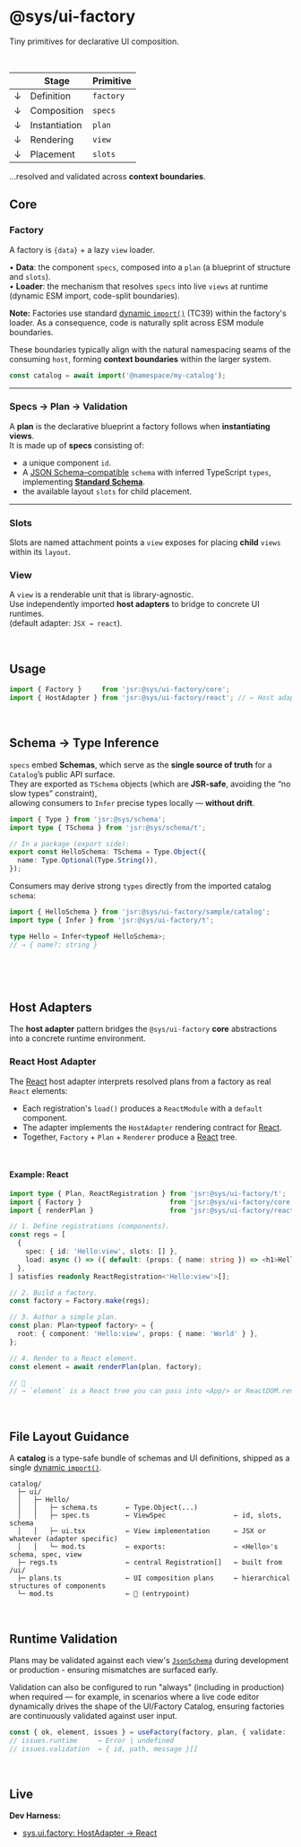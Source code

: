 # @sys/ui-factory
Tiny primitives for declarative UI composition.  

<p>&nbsp;<p>

|   | Stage         | Primitive  |
|---|---------------|------------|
| ↓ | Definition    | `factory`  |
| ↓ | Composition   | `specs`    |
| ↓ | Instantiation | `plan`     |
| ↓ | Rendering     | `view`     |
| ↓ | Placement     | `slots`    |

…resolved and validated across **context boundaries**.


## Core
### Factory
A factory is `{data}` + a lazy `view` loader.  

  •	**Data**: the component `specs`, composed into a `plan` (a blueprint of structure and `slots`).  
  •	**Loader**: the mechanism that resolves `specs` into live `views` at runtime 
    (dynamic ESM import, code-split boundaries).


**Note:** Factories use standard [dynamic `import()`](https://github.com/tc39/proposal-dynamic-import) (TC39) within the factory's loader. As a consequence, code is naturally split across ESM module boundaries.

These boundaries typically align with the natural namespacing seams of the consuming `host`,
forming **context boundaries** within the larger system.

```ts
const catalog = await import('@namespace/my-catalog');
```


---

### Specs → Plan → Validation
  A **plan** is the declarative blueprint a factory follows when **instantiating views**.  
  It is made up of **specs** consisting of:  
  - a unique component `id`.
  - A [JSON Schema–compatible](https://json-schema.org/) `schema` with inferred TypeScript `types`, 
implementing [**Standard Schema**](https://standardschema.dev).
  - the available layout `slots` for child placement.

---

### Slots
  Slots are named attachment points a `view` exposes for placing **child** `views` within its `layout`.

### View
  A `view` is a renderable unit that is library-agnostic.  
  Use independently imported **host adapters** to bridge to concrete UI runtimes.   
  (default adapter: `JSX → react`).

<p>&nbsp;<p>

## Usage
```ts
import { Factory }     from 'jsr:@sys/ui-factory/core';
import { HostAdapter } from 'jsr:@sys/ui-factory/react'; // ← Host adapter (hook into a concrete UI runtime).
```

<p>&nbsp;<p>

## Schema → Type Inference
`specs` embed **Schemas**, which serve as the **single source of truth** for a `Catalog`’s public API surface.  
They are exported as `TSchema` objects (which are **JSR-safe**, avoiding the “no slow types” constraint),  
allowing consumers to `Infer` precise types locally — **without drift**.


```ts
import { Type } from 'jsr:@sys/schema';
import type { TSchema } from 'jsr:@sys/schema/t';

// In a package (export side):
export const HelloSchema: TSchema = Type.Object({
  name: Type.Optional(Type.String()),
});
```

Consumers may derive strong `types` directly from the imported catalog `schema`:
```ts
import { HelloSchema } from 'jsr:@sys/ui-factory/sample/catalog';
import type { Infer } from 'jsr:@sys/ui-factory/t';

type Hello = Infer<typeof HelloSchema>; 
// → { name?: string }
```

<p>&nbsp;<p>




<p>&nbsp;<p>

## Host Adapters
The **host adapter** pattern bridges the `@sys/ui-factory` **core** abstractions into 
a concrete runtime environment.


### React Host Adapter
The [React](https://react.dev/) host adapter interprets resolved plans from a factory 
as real `React` elements:

- Each registration's `load()` produces a `ReactModule` with a `default` component.
- The adapter implements the `HostAdapter` rendering contract for [React](https://react.dev/).
- Together, `Factory` + `Plan` + `Renderer` produce a [React](https://react.dev/) tree.

<p>&nbsp;<p>

#### Example: React
```ts
import type { Plan, ReactRegistration } from 'jsr:@sys/ui-factory/t';
import { Factory }                      from 'jsr:@sys/ui-factory/core';
import { renderPlan }                   from 'jsr:@sys/ui-factory/react';

// 1. Define registrations (components).
const regs = [
  {
    spec: { id: 'Hello:view', slots: [] },
    load: async () => ({ default: (props: { name: string }) => <h1>Hello, {props.name}!</h1> }),
  },
] satisfies readonly ReactRegistration<'Hello:view'>[];

// 2. Build a factory.
const factory = Factory.make(regs);

// 3. Author a simple plan.
const plan: Plan<typeof factory> = {
  root: { component: 'Hello:view', props: { name: 'World' } },
};

// 4. Render to a React element.
const element = await renderPlan(plan, factory);

// 🌳
// → `element` is a React tree you can pass into <App/> or ReactDOM.render
```

<p>&nbsp;<p>

## File Layout Guidance
A **catalog** is a type-safe bundle of schemas and UI definitions, shipped as a 
single [dynamic `import()`](https://github.com/tc39/proposal-dynamic-import).

```
catalog/
  ├─ ui/
  │   ├─ Hello/
  │   │   ├─ schema.ts       ← Type.Object(...)
  │   │   ├─ spec.ts         ← ViewSpec                 ← id, slots, schema
  │   │   ├─ ui.tsx          ← View implementation      ← JSX or whatever (adapter specific)
  │   │   └─ mod.ts          ← exports:                 ← <Hello>'s schema, spec, view
  ├─ regs.ts                 ← central Registration[]   ← built from /ui/
  ├─ plans.ts                ← UI composition plans     ← hierarchical structures of components
  └─ mod.ts                  ← 🌳 (entrypoint)
```

<p>&nbsp;<p>

## Runtime Validation
Plans may be validated against each view's [`JsonSchema`](https://json-schema.org/draft/2020-12/json-schema-core.html) during development or production - ensuring mismatches are surfaced early. 

Validation can also be configured to run "always" (including in production) when required — for example, in scenarios where a live code editor dynamically drives the shape of the UI/Factory Catalog, ensuring factories are continuously validated against user input.


```ts
const { ok, element, issues } = useFactory(factory, plan, { validate: 'always' });
// issues.runtime     → Error | undefined
// issues.validation  → { id, path, message }[]
```

<p>&nbsp;<p>

## Live
**Dev Harness:** 
- [sys.ui.factory: HostAdapter → React](https://fs.db.team/sys/ui.factory/?dev=5066379583419)

